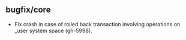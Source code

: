 ## bugfix/core

* Fix crash in case of rolled back transaction involving operations on
  _user system space (gh-5998).
